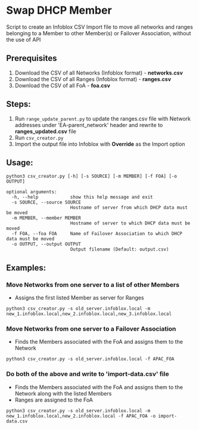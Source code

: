 # Swap DHCP Member
Script to create an Infoblox CSV Import file to move all networks and ranges belonging to a Member to other Member(s) or Failover Association, without the use of API

## Prerequisites
1. Download the CSV of all Networks (Infoblox format) - **networks.csv**
2. Download the CSV of all Ranges (Infoblox format) - **ranges.csv**
3. Download the CSV of all FoA - **foa.csv**

## Steps:
1. Run `range_update_parent.py` to update the ranges.csv file with Network addresses under 'EA-parent_network' header and rewrite to **ranges_updated.csv** file
2. Run `csv_creator.py`
3. Import the output file into Infoblox with **Override** as the Import option

## Usage:
```
python3 csv_creator.py [-h] [-s SOURCE] [-m MEMBER] [-f FOA] [-o OUTPUT]

optional arguments:
  -h, --help            show this help message and exit
  -s SOURCE, --source SOURCE
                        Hostname of server from which DHCP data must be moved
  -m MEMBER, --member MEMBER
                        Hostname of server to which DHCP data must be moved
  -f FOA, --foa FOA     Name of Failover Association to which DHCP data must be moved
  -o OUTPUT, --output OUTPUT
                        Output filename (Default: output.csv)
```

## Examples:

### Move Networks from one server to a list of other Members
- Assigns the first listed Member as server for Ranges
```
python3 csv_creator.py -s old_server.infoblox.local -m new_1.infoblox.local,new_2.infoblox.local,new_3.infoblox.local
```

### Move Networks from one server to a Failover Association
- Finds the Members associated with the FoA and assigns them to the Network
```
python3 csv_creator.py -s old_server.infoblox.local -f APAC_FOA
```

### Do both of the above and write to 'import-data.csv' file
- Finds the Members associated with the FoA and assigns them to the Network along with the listed Members
- Ranges are assigned to the FoA
```
python3 csv_creator.py -s old_server.infoblox.local -m new_1.infoblox.local,new_2.infoblox.local -f APAC_FOA -o import-data.csv
```

